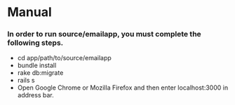 # Manual

### In order to run source/emailapp, you must complete the following steps.

- cd app/path/to/source/emailapp
- bundle install
- rake db:migrate
- rails s
- Open Google Chrome or Mozilla Firefox and then enter localhost:3000 in address bar.
